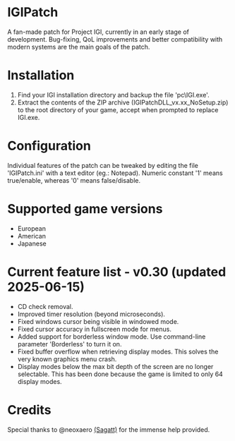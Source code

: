 # IGIPatch
A fan-made patch for Project IGI, currently in an early stage of development. Bug-fixing, QoL improvements and better compatibility with modern systems are the main goals of the patch.

# Installation
1. Find your IGI installation directory and backup the file 'pc\IGI.exe'.
2. Extract the contents of the ZIP archive (IGIPatchDLL_vx.xx_NoSetup.zip) to the root directory of your game, accept when prompted to replace IGI.exe.

# Configuration
Individual features of the patch can be tweaked by editing the file 'IGIPatch.ini' with a text editor (eg.: Notepad). Numeric constant '1' means true/enable, whereas '0' means false/disable.

# Supported game versions
- European
- American
- Japanese

# Current feature list - v0.30 (updated 2025-06-15)
- CD check removal.
- Improved timer resolution (beyond microseconds).
- Fixed windows cursor being visible in windowed mode.
- Fixed cursor accuracy in fullscreen mode for menus.
- Added support for borderless window mode. Use command-line parameter 'Borderless' to turn it on.
- Fixed buffer overflow when retrieving display modes. This solves the very known graphics menu crash.
- Display modes below the max bit depth of the screen are no longer selectable. This has been done because the game is limited to only 64 display modes.

# Credits
Special thanks to @neoxaero [(Sagatt)](https://github.com/Sagatt) for the immense help provided.
